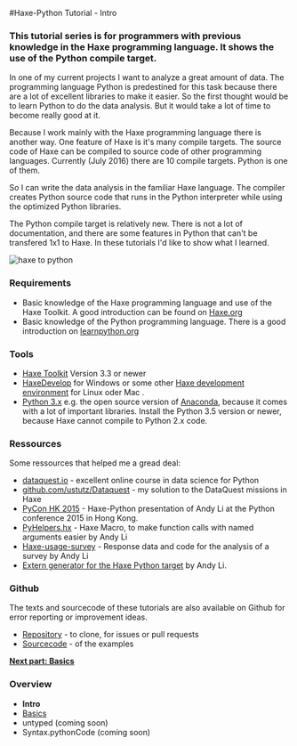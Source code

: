 #Haxe-Python Tutorial - Intro

<h3>This tutorial series is for programmers with previous knowledge in the Haxe programming language. It shows the use of the Python compile target.</h3>

In one of my current projects I want to analyze a great amount of data. The programming language Python is predestined for this task because there are a lot of excellent libraries to make it easier. So the first thought would be to learn Python to do the data analysis. But it would take a lot of time to become really good at it.

Because I work mainly with the Haxe programming language there is another way. One feature of Haxe is it's many compile targets. The source code of Haxe can be compiled to source code of other programming languages. Currently (July 2016) there are 10 compile targets. Python is one of them.

So I can write the data analysis in the familiar Haxe language. The compiler creates Python source code that runs in the Python interpreter while using the optimized Python libraries.

The Python compile target is relatively new. There is not a lot of documentation, and there are some features in Python that can't be transfered 1x1 to Haxe. In these tutorials I'd like to show what I learned.

![haxe to python](https://i.imgsafe.org/63afc9b8fb.png)

<h3>Requirements</h3>

* Basic knowledge of the Haxe programming language and use of the Haxe Toolkit. A good introduction can be found on [Haxe.org](http://haxe.org/documentation/introduction/)
* Basic knowledge of the Python programming language. There is a good introduction on [learnpython.org](http://www.learnpython.org/)

<h3>Tools</h3>

* [Haxe Toolkit](http://haxe.org/) Version 3.3 or newer  
* [HaxeDevelop](http://haxedevelop.org/) for Windows or some other [Haxe development environment](http://haxe.org/documentation/introduction/editors-and-ides.html) for Linux oder Mac .
* [Python 3.x](https://www.continuum.io/downloads) e.g. the open source version of [Anaconda](https://www.continuum.io/why-anaconda), because it comes with a lot of important libraries. Install the Python 3.5 version or newer, because Haxe cannot compile to Python 2.x code. 

<h3>Ressources</h3>

Some ressources that helped me a gread deal:

* [dataquest.io](https://www.dataquest.io/) - excellent online course in data science for Python 
* [github.com/ustutz/Dataquest](https://github.com/ustutz/Dataquest) - my solution to the DataQuest missions in Haxe
* [PyCon HK 2015](https://haxe.io/@andy_li/PyCon%20HK%202015.pdf) - Haxe-Python presentation of Andy Li at the Python conference 2015 in Hong Kong.
* [PyHelpers.hx](https://github.com/andyli/haxe-usage-survey/blob/master/src/PyHelpers.hx) - Haxe Macro, to make function calls with named arguments easier by Andy Li
* [Haxe-usage-survey](https://github.com/andyli/haxe-usage-survey) - Response data and code for the analysis of a survey by Andy Li
* [Extern generator for the Haxe Python target](https://github.com/andyli/pyextern) by Andy Li.

<h3>Github</h3>

The texts and sourcecode of these tutorials are also available on Github for error reporting or improvement ideas.

* [Repository](https://github.com/ustutz/HaxePython_tutorial) - to clone, for issues or pull requests
* [Sourcecode](https://github.com/ustutz/HaxePython_tutorial/tree/master/code) - of the examples


**[Next part: Basics](https://steemit.com/programming/@kkaos/haxe-python-tutorial-basics)**

<h3>Overview</h3>

* **Intro**
* [Basics](https://steemit.com/programming/@kkaos/haxe-python-tutorial-basics)
* untyped (coming soon)
* Syntax.pythonCode (coming soon)
